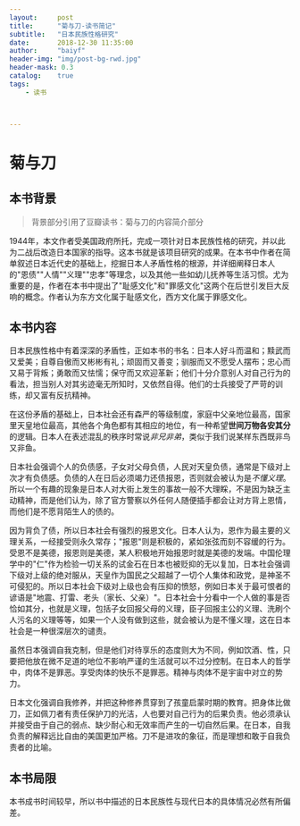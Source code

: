 ```yaml
---
layout:     post
title:      "菊与刀-读书简记"
subtitle:   "日本民族性格研究"
date:       2018-12-30 11:35:00
author:     "baiyf"
header-img: "img/post-bg-rwd.jpg"
header-mask: 0.3
catalog:    true
tags:
    - 读书



---
```


# 菊与刀

## 本书背景

>  背景部分引用了豆瓣读书：菊与刀的内容简介部分

1944年，本文作者受美国政府所托，完成一项针对日本民族性格的研究，并以此为二战后改造日本国家的指导。这本书就是该项目研究的成果。在本书中作者在简单叙述日本近代史的基础上，挖掘日本人矛盾性格的根源，并详细阐释日本人的"恩债""人情""义理""忠孝"等理念，以及其他一些如幼儿抚养等生活习惯。尤为重要的是，作者在本书中提出了"耻感文化"和"罪感文化"这两个在后世引发巨大反响的概念。作者认为东方文化属于耻感文化，西方文化属于罪感文化。

## 本书内容

日本民族性格中有着深深的矛盾性，正如本书的书名：日本人好斗而温和；黩武而又爱美；自尊自傲而又彬彬有礼；顽固而又善变；驯服而又不愿受人摆布；忠心而又易于背叛；勇敢而又怯懦；保守而又欢迎革新；他们十分介意别人对自己行为的看法，担当别人对其劣迹毫无所知时，又依然自得。他们的士兵接受了严苛的训练，却又富有反抗精神。

在这份矛盾的基础上，日本社会还有森严的等级制度，家庭中父亲地位最高，国家里天皇地位最高，其他各个角色都有其相应的地位，有一种希望**世间万物各安其分**的逻辑。日本人在表述混乱的秩序时常说*非兄非弟*，类似于我们说某样东西既非鸟又非鱼。

日本社会强调个人的负债感，子女对父母负债，人民对天皇负债，通常是下级对上次才有负债感。负债的人在日后必须竭力还债报恩，否则就会被认为是*不懂义理*。所以一个有趣的现象是日本人对大街上发生的事故一般不大理睬，不是因为缺乏主动精神，而是他们认为，除了官方警察以外任何人随便插手都会让对方背上恩情，而他们是不愿背陌生人的债的。

因为背负了债，所以日本社会有强烈的报恩文化。日本人认为，恩作为最主要的义理关系，一经接受则永久常存；"报恩"则是积极的，紧如张弦而刻不容缓的行为。受恩不是美德，报恩则是美德，某人积极地开始报恩时就是美德的发端。中国伦理学中的"仁"作为检验一切关系的试金石在日本也被贬抑的无以复加，日本社会强调下级对上级的绝对服从，天皇作为国民之父超越了一切个人集体和政党，是神圣不可侵犯的。所以日本社会下级对上级也会有压抑的愤怒，例如日本关于最可恨者的谚语是"地震、打雷、老头（家长、父亲）"。日本社会十分看中一个人做的事是否恰如其分，也就是义理，包括子女回报父母的义理，臣子回报主公的义理、洗刷个人污名的义理等等，如果一个人没有做到这些，就会被认为是不懂义理，这在日本社会是一种很深层次的谴责。

虽然日本强调自我克制，但是他们对待享乐的态度则大为不同，例如饮酒、性，只要把他放在微不足道的地位不影响严谨的生活就可以不过分控制。在日本人的哲学中，肉体不是罪恶。享受肉体的快乐不是罪恶。精神与肉体不是宇宙中对立的势力。

日本文化强调自我修养，并把这种修养贯穿到了孩童启蒙时期的教育。把身体比做刀，正如佩刀者有责任保护刀的光洁，人也要对自己行为的后果负责。他必须承认并接受由于自己的弱点、缺少耐心和无效率而产生的一切自然后果。在日本，自我负责的解释远比自由的美国更加严格。刀不是进攻的象征，而是理想和敢于自我负责者的比喻。

## 本书局限

本书成书时间较早，所以书中描述的日本民族性与现代日本的具体情况必然有所偏差。